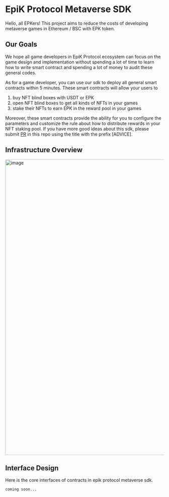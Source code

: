 # EpiK Protocol Metaverse SDK

Hello, all EPKers! 
This project aims to reduce the costs of developing metaverse games in Ethereum / BSC with EPK token.

## Our Goals

We hope all game developers in EpiK Protocol ecosystem can focus on the game design and implementation without spending a lot of time to learn how to write smart contract and spending a lot of money to audit these general codes.

As for a game developer, you can use our sdk to deploy all general smart contracts within 5 minutes. These smart contracts will allow your users to

1. buy NFT blind boxes with USDT or EPK
2. open NFT blind boxes to get all kinds of NFTs in your games
3. stake their NFTs to earn EPK in the reward pool in your games

Moreover, these smart contracts provide the ability for you to configure the parameters and customize the rule about how to distribute rewards in your NFT staking pool. If you have more good ideas about this sdk, please submit [PR](https://github.com/BoredApeIvan/epik-metaverse-sdk/pulls) in this repo using the title with the prefix [ADVICE].

## Infrastructure Overview

<img width="938" alt="image" src="https://user-images.githubusercontent.com/92848300/138061272-70a6fdd8-2ccc-463e-9ce3-bdb551599844.png">

## Interface Design

Here is the core interfaces of contracts in epik protocol metaverse sdk.

```solidity
coming soon...
```


